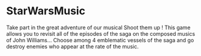 StarWarsMusic
=============

Take part in the great adventure of our musical Shoot them up ! 
This game allows you to revisit all of the episodes of the saga on the composed musics of John Williams… 
Choose among 4 emblematic vessels of the saga and go destroy enemies who appear at the rate of the music.
